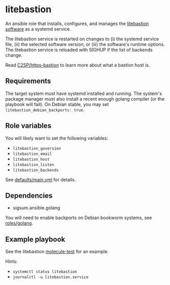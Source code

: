 # litebastion

An ansible role that installs, configures, and manages the [litebastion
software][] as a systemd service.

The litebastion service is restarted on changes to (i) the systemd service file,
(ii) the selected software version, or (iii) the software's runtime options.
The litebastion service is reloaded with SIGHUP if the list of backends change.

Read [C2SP/https-bastion][] to learn more about what a bastion host is.

[litebastion software]: https://github.com/FiloSottile/litetlog?tab=readme-ov-file#litebastion
[C2SP/https-bastion]: https://github.com/C2SP/C2SP/blob/main/https-bastion.md

## Requirements

The target system must have systemd installed and running.  The system's package
manager must also install a recent enough golang compiler (or the playbook will
fail).  On Debian stable, you may set `litebastion_debian_backports: true`.

## Role variables

You will likely want to set the following variables:

* `litebastion_goversion`
* `litebastion_email`
* `litebastion_host`
* `litebastion_listen`
* `litebastion_backends`

See [defaults/main.yml](./defaults/main.yml) for details.

## Dependencies

* sigsum.ansible.golang

You will need to enable backports on Debian bookworm systems, see
[roles/golang](roles/golang).

## Example playbook

See the litebastion [molecule-test](../../molecule/litebastion) for an
example.

Hints:
- `systemctl status litebastion`
- `journalctl -u litebastion.service`
